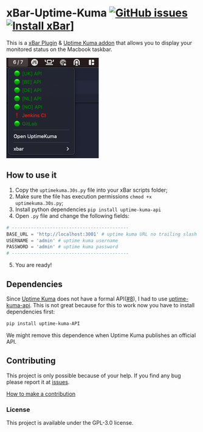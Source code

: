 xBar-Uptime-Kuma
[![GitHub issues](https://img.shields.io/github/issues/mariogarridopt/xBar-Uptime-Kuma)](https://github.com/mariogarridopt/xBar-Uptime-Kuma/issues)
[![Install xBar](https://img.shields.io/badge/xBar-INSTALL-brightgreen)](xbar://raw.githubusercontent.com/mariogarridopt/xBar-Uptime-Kuma/master/uptimekuma.30s.py)]
===

This is a [xBar Plugin](https://github.com/matryer/xbar) & [Uptime Kuma addon](https://github.com/louislam/uptime-kuma) that allows you to display your monitored status on the Macbook taskbar.

![screenshot](screenshot.png)

## How to use it

1. Copy the `uptimekuma.30s.py` file into your xBar scripts folder;
2. Make sure the file has execution permissions `chmod +x uptimekuma.30s.py`;
3. Install python dependencies `pip install uptime-kuma-api`
4. Open `.py` file and change the following fields:
```python
# -------------------------------------------
BASE_URL = 'http://localhost:3001' # uptime kuma URL no trailing slash
USERNAME = 'admin' # uptime kuma username
PASSWORD = 'admin' # uptime kuma password
# -------------------------------------------
```
5. You are ready!

## Dependencies

Since [Uptime Kuma](https://github.com/louislam/uptime-kuma) does not have a formal API([#8](https://github.com/mariogarridopt/xBar-Uptime-Kuma/issues/8)), I had to use [uptime-kuma-api](https://github.com/lucasheld/uptime-kuma-api).
This is not great because for this to work now you have to install dependencies first:
```bash
pip install uptime-kuma-API
```
We might remove this dependence when Uptime Kuma publishes an official API.

## Contributing

This project is only possible because of your help.
If you find any bug please report it at [issues](https://github.com/mariogarridopt/xBar-Uptime-Kuma/issues).

[How to make a contribution](CONTRIBUTING.md)

### License

This project is available under the GPL-3.0 license.
